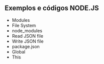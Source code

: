 ## Exemplos e códigos  NODE.JS

- Modules
- File System
- node_modules
- Read JSON file
- Write JSON file
- package.json
- Global 
- This